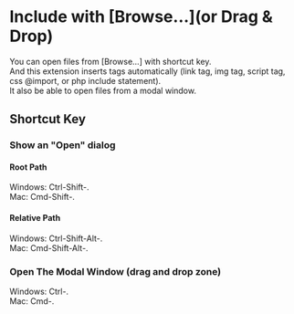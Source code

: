 # Include with [Browse...](or Drag & Drop)
You can open files from [Browse...] with shortcut key.  
And this extension inserts tags automatically (link tag, img tag, script tag, css @import, or php include statement).  
It also be able to open files from a modal window.

## Shortcut Key
### Show an "Open" dialog
#### Root Path
Windows: Ctrl-Shift-.  
Mac: Cmd-Shift-.

#### Relative Path
Windows: Ctrl-Shift-Alt-.  
Mac: Cmd-Shift-Alt-.

### Open The Modal Window (drag and drop zone)
Windows: Ctrl-.  
Mac: Cmd-.
